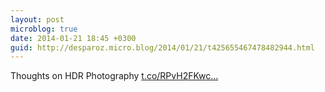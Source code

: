 ```yaml
---
layout: post
microblog: true
date: 2014-01-21 18:45 +0300
guid: http://desparoz.micro.blog/2014/01/21/t425655467478482944.html
---
```

Thoughts on HDR Photography [t.co/RPvH2FKwc...](http://t.co/RPvH2FKwcc)
